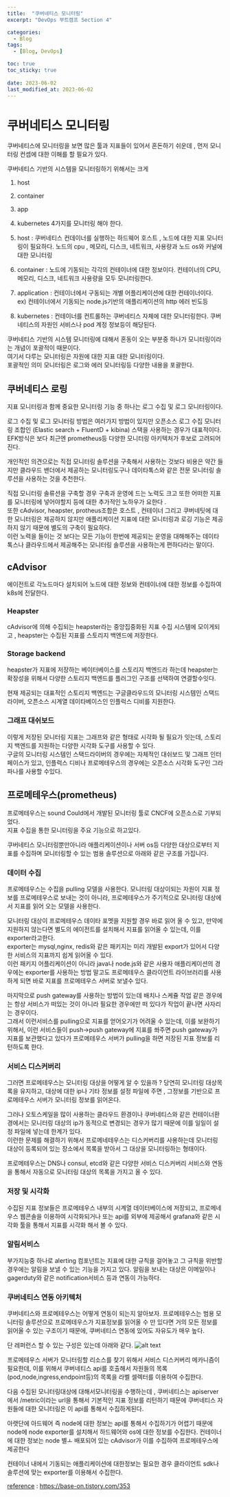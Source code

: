 ```yaml
---
title:  "쿠버네티스 모니터링"
excerpt: "DevOps 부트캠프 Section 4"

categories:
  - Blog
tags:
  - [Blog, DevOps]

toc: true
toc_sticky: true
 
date: 2023-06-02
last_modified_at: 2023-06-02
---
```

# 쿠버네티스 모니터링
쿠버네티스에 모니터링을 보면 많은 툴과 지표들이 있어서 혼돈하기 쉬운데 , 먼저 모니터링 컨셉에 대한 이해를 할 필요가 있다.

쿠버네티스 기반의 시스템을 모니터링하기 위해서는 크게  
1.   host
2.   container
3.   app  
4.  kubernetes 4가지를 모니터링 해야 한다.

1. host :  쿠버네티스 컨데이너를 실행하는 하드웨어 호스트 ,  노드에 대한 지표 모니터링이 필요하다.  노드의 cpu , 메모리, 디스크, 네트워크, 사용량과 노드 os와 커널에 대한 모니터링

2. container :  노드에 기동되는  각각의 컨테이너에 대한 정보이다. 컨테이너의 CPU,메모리, 디스크, 네트워크 사용량을 모두 모니터링한다.

 
3.  application :  컨테이너에서 구동되는 개별 어플리케이션에 대한 컨테이너이다. <br> 
ex)  컨테이너에서 기동되는 node.js기반의 애플리케이션의 http 에러 빈도등

4.  kubernetes :  컨테이너를 컨트롤하는 쿠버네티스 자체에 대한 모니터링한다. 쿠버네티스의 자원인 서비스나 pod  계정 정보등이 해당된다.

쿠버네티스 기반의 시스템 모니터링에 대해서 혼동이 오는 부분중 하나가 모니터링이라는 개념이 포괄적이 때문이다.  <br> 
여기서 다루는 모니터링은 자원에 대한 지표 대한 모니터링이다. <br>  포괄적인 의미 모니터링은 로그와 에러 모니터링등 다양한  내용을 포괄한다.


## 쿠버네티스 로링
지표 모니터링과 함께 중요한 모니터링 기능  중 하나는 로그 수집 및 로그 모니터링이다.

로그 수집 및 로그 모니터링 방법은 여러가지 방법이 있지만  오픈소스 로그 수집 모니터링 조합인 (Elastic search + FluentD + kibina) 스택을 사용하는 경우가 대표적이다. <br> 
EFK방식은 보다 최근엔 prometheus등 다양한 모니터링 아키텍처가 후보로 고려되어진다.

개인적인 의견으로는 직접 모니터링 솔루션을 구축해서 사용하는 것보다 비용은 약간 들지만 클라우드 밴더에서 제공하는  모니터링도구나  데이타톡스와 같은 전문 모니터링 솔루션을 사용하는 것을 추천한다.

직접 모니터링 솔류션을 구축할 경우  구축과 운영에 드는 노력도 크고  또한 어떠한 지표를 모니터링에 넣어야할지 등에 대한 추가적인 노하우가 요한다 . <br> 
또한 cAdvisor, heapster, protheus조합은  호스트 , 컨테이너 그리고 쿠버네팃에 대한 모니터링은 제공하지 않지만 애플리케이션 지표에 대한 모니터링과 로깅 기능은 제공하지 않기 때문에 별도의 구축이 필요하다. <br> 
이런 노력을 들이는 것 보다는 모든 기능이 한번에 제공되는 운영을 대해해주는 데이타톡스나  클라우드에서 제공해주는 모니터링 솔루션을 사용하는게 편하다라는 말이다.


## cAdvisor
에이전트로 각노드마다 설치되어  노드에 대한 정보와 컨테이너에 대한 정보를 수집하여 k8s에 전달한다.

### Heapster
cAdvisor에 의해 수집되는 heapster라는  중앙집중화된 지표 수집 시스템에 모이게되고 , heapster는 수집된 지표를 스토리지 백엔드에 저장한다.

### Storage backend
heapster가 지표에 저장하는  베이터베이스를 스토리지 백엔드라 하는데  heapster는  확장성을 위해서 다양한 스토리지 백엔드를  플러그인 구조를 선택하여 연결할수잇다.

현재 제공되는  대표적인 스토리지 백엔드는 구글클라우드의 모니터링 시스템인 스택드라이버, 오픈소스 시계열 데이타베이스인 인플럭스 디비를 지원한다.

### 그래프 대쉬보드

이렇게 저장된 모니터링 지표는 그래프와 같은 형태로 시각화 될 필요가 잇는데, 스토리지 백엔드를 지원하는 다양한 시각화 도구를 사용할 수 있다. <br> 
구글의 모니터링 시스템인 스택드라이버의 경우에는  자체적인 대쉬보드 및  그래프 인터페이스가 있고, 인플럭스 디비나 프로메테우스의 경우에는 오픈소스  시각화 도구인 그라파나를 사용할 수있다.


## 프로메테우스(prometheus)
프로메테우스는  sound Could에서 개발된 모니터링 툴로 CNCF에 오픈소스로 기부되었다.  <br> 
지표 수집을 통한 모니터링을 주요 기능으로 하고있다.

쿠버네티스  모니터링뿐만아니라 애플리케이션이나 서버 os등 다양한 대상으로부터 지표를 수집하며 모니터링할 수 있는 범용 솔루션으로 아래와 같은 구조를 가집니다.

 
### 데이터 수집
프로메테우스는 수집을 pulling 모델을 사용한다. 모니터링 대상이되는 자원이 지표 정보를 프로메테우스로 보내는 것이 아니라, 프로메테우스가 주기적으로 모니터링 대상에서 지표를 읽어 오는 모델을 사용한다.

모니터링 대상이 프로메테우스 데이타 포멧을 지원할 경우 바로 읽어 올 수 있고, 만약에 지원하지 않는다면  별도의 에이전트를 설치해서 지표를 읽어올 수 있는데, 이를 exporter라고한다.  <br> 
exporter는 mysql,nginx, redis와 같은 패키지는 미리 개발된 export가 있어서 다양한 서비스의 지표까지 쉽게 읽어올 수 있다. <br> 
이런 패키지 어플리케이션이 아니라 java나 node.js와 같은 사용자 애플리케이션의 경우에는 exporter를 사용하는 방법 말고도  프로메테우스 클라이언트 라이브러리를 사용하게 되면 바로 지표를 프로메테우스 서버로 보낼수 있다. 

마지막으로  push gateway를 사용하는 방법이 있는데 배치나 스케쥴 작업 같은 경우에는 항상 서비스가 떠있는 것이 아니라 필요한 경우에만 떠 있다가 작업이 끝나면 사자리는 경우이다.  <br> 
그래서 이런서비스를 pulling으로 지표를 얻어오기가 어려울 수 있는데, 이를 보완하기 위해서, 이런 서비스들이 push->push gateway에 지표를 쏴주면 push gateway가 지표를 보관했다고 있다가 프로메테우스 서버가 pulling을 하면 저장된 지표 정보를 리턴하도록 한다.


### 서비스 디스커버리
그러면 프로메테우스는 모니터링 대상을 어떻게 알 수 있을까 ? 당연히 모니터링 대상목록을 유지하고, 대상에 대한 ip나 기타 정보를 설정 파일에 주면 , 그정보를 기반으로 프로메테우스 서버가 모니터링 정보를 읽어온다.

그러나 오토스케일을 많이 사용하는 클라우드 환경이나 쿠버네티스와 같은 컨테이너환경에서는 모니터링 대상의 ip가 동적으로 변경되는 경우가 많기 때문에 이를 일일이 설정 파일에 넣는데 한계가 있다. <br> 
이런한 문제를 해결하기 위해서 프로메네테우스는 디스커버리를 사용하는데 모니터링 대상이 등록되어 있는 장소에서 목록을 받아서 그 대상을 모니터링하는 형태이다.

프로메테우스는 DNS나 consul, etcd와 같은  다양한 서비스 디스커버리 서비스와 연동을 통해서 자동으로 모니터링 대상의 목록을 가지고 올 수 있다.


### 저장 및 시각화
수집된 지표 정보들은 프로메테우스 내부의 시계열 데이터베이스에 저장되고, 프로메네우스 웹콘솔을 이용하여 시각화되거나 또는 api를 외부에 제공해서 grafana와 같은 시각화 툴을 통해서 지표를 시각화 해서 볼 수 있다.

 
### 알림서비스
부가지능중 하나로 alerting 컴포넌트는 지표에 대한 규칙을 걸어놓고 그 규칙을 위반할 경우에는 알림을 보낼 수 있는 기능을 가지고 있다. 알림을 보내는 대상은 이메일이나 gagerduty와 같은 notification서비스 등과  연동이 가능하다.


### 쿠버네티스 연동 아키텍처
쿠버네티스와 프로메테우스는 어떻게 연동이 되는지 알아보자.  프로메테우스는  범용 모니터링 솔루션으로 프로메테우스가 지표정보를 읽어올 수 만 있다면 거의 모든 정보를 읽어올 수 있는 구조이기 때문에, 쿠버네티스 연동에 있어도 자유도가 매우 높다.

단 레퍼런스 할 수 있는 구성은 있는데  아래와 같다.
![alt text](/images/kubepro.png)

프로메테우스 서버가 모니터링할 리소스를 찾기 위해서 서비스 디스커버리 메카니즘이 필요한데, 이를 위해서 쿠버네티스 api를 호출해서 자원들의 목록(pod,node,ingress,endpoint등)의 목록을 라벨 셀렉터를 이용하여 수집한다.

다음 수집된 모니터링대상에 대해서모니터링을 수행하는데 , 쿠버네티스는 apiserver에서 /metric이라는 url을 통해서  기본적인 지표 정보를 리턴하기 때문에 쿠버네티스 자원들에 대한 모니터링은 이 api를 통해서 수집하게된다.

아랫단에  아드웨어 즉 node에 대한 정보는 api를 통해서 수집하기가 어렵기 때문에 node에 node exporter를 설치해서 하드웨어와 os에 대한 정보를 수집한다.  컨테이너에 대한 정보는 node 별ㅗ 배포되어 있는 cAdvisor가 이를 수집하여 프로메테우스에 제공한다

컨테이너 내에서 기동되는 애플리케이션에 대한정보는 필요한 경우  클라이언트 sdk나 솔루션에 맞는 exporter를 이용해서 수집한다.



[reference](https://base-on.tistory.com/353) : https://base-on.tistory.com/353